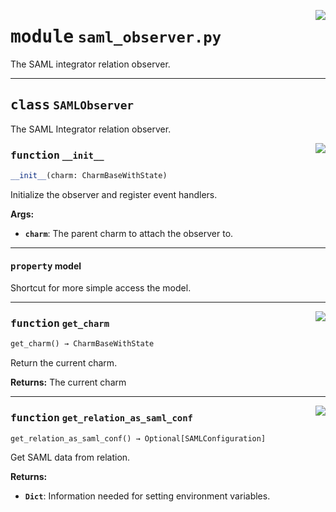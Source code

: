 <!-- markdownlint-disable -->

<a href="../src/saml_observer.py#L0"><img align="right" style="float:right;" src="https://img.shields.io/badge/-source-cccccc?style=flat-square"></a>

# <kbd>module</kbd> `saml_observer.py`
The SAML integrator relation observer. 



---

## <kbd>class</kbd> `SAMLObserver`
The SAML Integrator relation observer. 

<a href="../src/saml_observer.py#L32"><img align="right" style="float:right;" src="https://img.shields.io/badge/-source-cccccc?style=flat-square"></a>

### <kbd>function</kbd> `__init__`

```python
__init__(charm: CharmBaseWithState)
```

Initialize the observer and register event handlers. 



**Args:**
 
 - <b>`charm`</b>:  The parent charm to attach the observer to. 


---

#### <kbd>property</kbd> model

Shortcut for more simple access the model. 



---

<a href="../src/saml_observer.py#L43"><img align="right" style="float:right;" src="https://img.shields.io/badge/-source-cccccc?style=flat-square"></a>

### <kbd>function</kbd> `get_charm`

```python
get_charm() → CharmBaseWithState
```

Return the current charm. 



**Returns:**
  The current charm 

---

<a href="../src/saml_observer.py#L80"><img align="right" style="float:right;" src="https://img.shields.io/badge/-source-cccccc?style=flat-square"></a>

### <kbd>function</kbd> `get_relation_as_saml_conf`

```python
get_relation_as_saml_conf() → Optional[SAMLConfiguration]
```

Get SAML data from relation. 



**Returns:**
 
 - <b>`Dict`</b>:  Information needed for setting environment variables. 


